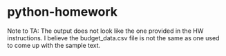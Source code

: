 # python-homework

Note to TA: The output does not look like the one provided in the HW instructions. 
I believe the budget_data.csv file is not the same as one used to come up with the sample text. 
